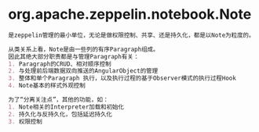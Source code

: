 # org.apache.zeppelin.notebook.Note
```md
是zeppelin管理的最小单位，无论是做权限控制、共享、还是持久化，都是以Note为粒度的。
```
```md
从类关系上看，Note是由一些列的有序Paragraph组成。
因此其绝大部分职责都是与管理Paragraph有关：
1. Paragraph的CRUD、相对顺序控制 
2. 与处理前后端数据双向推送的AngularObject的管理 
3. 整体和单个Paragraph 执行，以及执行过程的基于Observer模式的执行过程Hook 
4. Note基本的样式外观控制 
```
```md
为了“分离关注点”，其他的功能，如： 
1. Note相关的Interpreter加载和初始化 
2. 持久化与反持久化，包括延迟持久化 
3. 权限控制 
```
